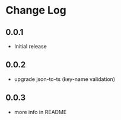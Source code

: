 # Change Log

## 0.0.1
- Initial release

## 0.0.2
- upgrade json-to-ts (key-name validation)

## 0.0.3
- more info in README